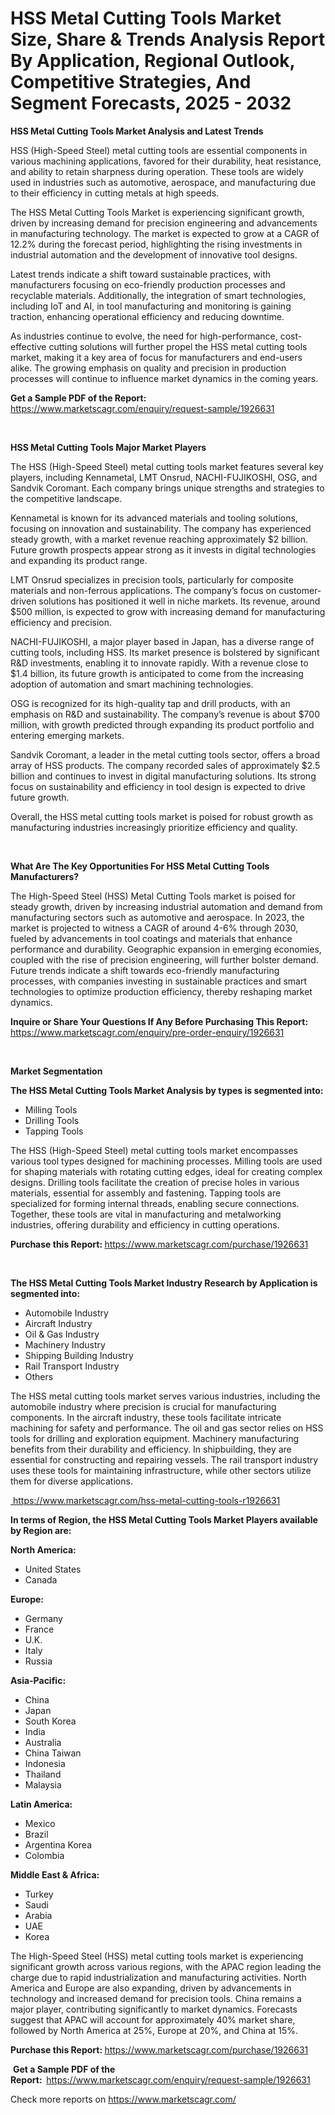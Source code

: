 <p><h1>HSS Metal Cutting Tools Market Size, Share & Trends Analysis Report By Application, Regional Outlook, Competitive Strategies, And Segment Forecasts, 2025 - 2032</h1></p><p><strong>HSS Metal Cutting Tools Market Analysis and Latest Trends</strong></p>
<p><p>HSS (High-Speed Steel) metal cutting tools are essential components in various machining applications, favored for their durability, heat resistance, and ability to retain sharpness during operation. These tools are widely used in industries such as automotive, aerospace, and manufacturing due to their efficiency in cutting metals at high speeds.</p><p>The HSS Metal Cutting Tools Market is experiencing significant growth, driven by increasing demand for precision engineering and advancements in manufacturing technology. The market is expected to grow at a CAGR of 12.2% during the forecast period, highlighting the rising investments in industrial automation and the development of innovative tool designs. </p><p>Latest trends indicate a shift toward sustainable practices, with manufacturers focusing on eco-friendly production processes and recyclable materials. Additionally, the integration of smart technologies, including IoT and AI, in tool manufacturing and monitoring is gaining traction, enhancing operational efficiency and reducing downtime. </p><p>As industries continue to evolve, the need for high-performance, cost-effective cutting solutions will further propel the HSS metal cutting tools market, making it a key area of focus for manufacturers and end-users alike. The growing emphasis on quality and precision in production processes will continue to influence market dynamics in the coming years.</p></p>
<p><strong>Get a Sample PDF of the Report:&nbsp;</strong> <a href="https://www.marketscagr.com/enquiry/request-sample/1926631?utm_campaign=1879&utm_medium=2&utm_source=Github&utm_content=ia&utm_term=20022025&utm_id=hss-metal-cutting-tools">https://www.marketscagr.com/enquiry/request-sample/1926631</a></p>
<p>&nbsp;</p>
<p><strong>HSS Metal Cutting Tools Major Market Players</strong></p>
<p><p>The HSS (High-Speed Steel) metal cutting tools market features several key players, including Kennametal, LMT Onsrud, NACHI-FUJIKOSHI, OSG, and Sandvik Coromant. Each company brings unique strengths and strategies to the competitive landscape. </p><p>Kennametal is known for its advanced materials and tooling solutions, focusing on innovation and sustainability. The company has experienced steady growth, with a market revenue reaching approximately $2 billion. Future growth prospects appear strong as it invests in digital technologies and expanding its product range.</p><p>LMT Onsrud specializes in precision tools, particularly for composite materials and non-ferrous applications. The company’s focus on customer-driven solutions has positioned it well in niche markets. Its revenue, around $500 million, is expected to grow with increasing demand for manufacturing efficiency and precision.</p><p>NACHI-FUJIKOSHI, a major player based in Japan, has a diverse range of cutting tools, including HSS. Its market presence is bolstered by significant R&D investments, enabling it to innovate rapidly. With a revenue close to $1.4 billion, its future growth is anticipated to come from the increasing adoption of automation and smart machining technologies.</p><p>OSG is recognized for its high-quality tap and drill products, with an emphasis on R&D and sustainability. The company’s revenue is about $700 million, with growth predicted through expanding its product portfolio and entering emerging markets.</p><p>Sandvik Coromant, a leader in the metal cutting tools sector, offers a broad array of HSS products. The company recorded sales of approximately $2.5 billion and continues to invest in digital manufacturing solutions. Its strong focus on sustainability and efficiency in tool design is expected to drive future growth.</p><p>Overall, the HSS metal cutting tools market is poised for robust growth as manufacturing industries increasingly prioritize efficiency and quality.</p></p>
<p>&nbsp;</p>
<p><strong>What Are The Key Opportunities For HSS Metal Cutting Tools Manufacturers?</strong></p>
<p><p>The High-Speed Steel (HSS) Metal Cutting Tools market is poised for steady growth, driven by increasing industrial automation and demand from manufacturing sectors such as automotive and aerospace. In 2023, the market is projected to witness a CAGR of around 4-6% through 2030, fueled by advancements in tool coatings and materials that enhance performance and durability. Geographic expansion in emerging economies, coupled with the rise of precision engineering, will further bolster demand. Future trends indicate a shift towards eco-friendly manufacturing processes, with companies investing in sustainable practices and smart technologies to optimize production efficiency, thereby reshaping market dynamics.</p></p>
<p><strong>Inquire or Share Your Questions If Any Before Purchasing This Report:</strong> <a href="https://www.marketscagr.com/enquiry/pre-order-enquiry/1926631?utm_campaign=1879&utm_medium=2&utm_source=Github&utm_content=ia&utm_term=20022025&utm_id=hss-metal-cutting-tools">https://www.marketscagr.com/enquiry/pre-order-enquiry/1926631</a></p>
<p>&nbsp;</p>
<p><strong>Market Segmentation</strong></p>
<p><strong>The HSS Metal Cutting Tools Market Analysis by types is segmented into:</strong></p>
<p><ul><li>Milling Tools</li><li>Drilling Tools</li><li>Tapping Tools</li></ul></p>
<p><p>The HSS (High-Speed Steel) metal cutting tools market encompasses various tool types designed for machining processes. Milling tools are used for shaping materials with rotating cutting edges, ideal for creating complex designs. Drilling tools facilitate the creation of precise holes in various materials, essential for assembly and fastening. Tapping tools are specialized for forming internal threads, enabling secure connections. Together, these tools are vital in manufacturing and metalworking industries, offering durability and efficiency in cutting operations.</p></p>
<p><strong>Purchase this Report:&nbsp;</strong><a href="https://www.marketscagr.com/purchase/1926631?utm_campaign=1879&utm_medium=2&utm_source=Github&utm_content=ia&utm_term=20022025&utm_id=hss-metal-cutting-tools">https://www.marketscagr.com/purchase/1926631</a></p>
<p>&nbsp;</p>
<p><strong>The HSS Metal Cutting Tools Market Industry Research by Application is segmented into:</strong></p>
<p><ul><li>Automobile Industry</li><li>Aircraft Industry</li><li>Oil & Gas Industry</li><li>Machinery Industry</li><li>Shipping Building Industry</li><li>Rail Transport Industry</li><li>Others</li></ul></p>
<p><p>The HSS metal cutting tools market serves various industries, including the automobile industry where precision is crucial for manufacturing components. In the aircraft industry, these tools facilitate intricate machining for safety and performance. The oil and gas sector relies on HSS tools for drilling and exploration equipment. Machinery manufacturing benefits from their durability and efficiency. In shipbuilding, they are essential for constructing and repairing vessels. The rail transport industry uses these tools for maintaining infrastructure, while other sectors utilize them for diverse applications.</p></p>
<p><a href="https://www.marketscagr.com/hss-metal-cutting-tools-r1926631?utm_campaign=1879&utm_medium=2&utm_source=Github&utm_content=ia&utm_term=20022025&utm_id=hss-metal-cutting-tools">&nbsp;https://www.marketscagr.com/hss-metal-cutting-tools-r1926631</a></p>
<p><strong>In terms of Region, the HSS Metal Cutting Tools Market Players available by Region are:</strong></p>
<p>
    <p> <strong> North America: </strong>
        <ul>
            <li>United States</li>
            <li>Canada</li>
        </ul>
        </p> 
    <p> <strong> Europe: </strong>
        <ul>
            <li>Germany</li>
            <li>France</li>
            <li>U.K.</li>
            <li>Italy</li>
            <li>Russia</li>
        </ul>
        </p> 
    <p> <strong> Asia-Pacific: </strong>
        <ul>
            <li>China</li>
            <li>Japan</li>
            <li>South Korea</li>
            <li>India</li>
            <li>Australia</li>
            <li>China Taiwan</li>
            <li>Indonesia</li>
            <li>Thailand</li>
            <li>Malaysia</li>
        </ul>
        </p> 
    <p> <strong> Latin America: </strong>
        <ul>
            <li>Mexico</li>
            <li>Brazil</li>
            <li>Argentina Korea</li>
            <li>Colombia</li>
        </ul>
        </p> 
    <p> <strong> Middle East & Africa: </strong>
        <ul>
            <li>Turkey</li>
            <li>Saudi</li>
            <li>Arabia</li>
            <li>UAE</li>
            <li>Korea</li>
        </ul>
    </p>
    </p>
<p><p>The High-Speed Steel (HSS) metal cutting tools market is experiencing significant growth across various regions, with the APAC region leading the charge due to rapid industrialization and manufacturing activities. North America and Europe are also expanding, driven by advancements in technology and increased demand for precision tools. China remains a major player, contributing significantly to market dynamics. Forecasts suggest that APAC will account for approximately 40% market share, followed by North America at 25%, Europe at 20%, and China at 15%.</p></p>
<p><strong>Purchase this Report: </strong><a href="https://www.marketscagr.com/purchase/1926631?utm_campaign=1879&utm_medium=2&utm_source=Github&utm_content=ia&utm_term=20022025&utm_id=hss-metal-cutting-tools">https://www.marketscagr.com/purchase/1926631</a></p>
<p>&nbsp;<strong>Get a Sample PDF of the Report:&nbsp;&nbsp;</strong><a href="https://www.marketscagr.com/enquiry/request-sample/1926631?utm_campaign=1879&utm_medium=2&utm_source=Github&utm_content=ia&utm_term=20022025&utm_id=hss-metal-cutting-tools">https://www.marketscagr.com/enquiry/request-sample/1926631</a></p>
<p><strong></strong></p>
<p>Check more reports on <a href="https://www.marketscagr.com/?utm_campaign=1879&utm_medium=2&utm_source=Github&utm_content=ia&utm_term=20022025&utm_id=hss-metal-cutting-tools">https://www.marketscagr.com/</a></p>